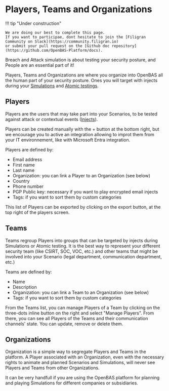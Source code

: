 # Players, Teams and Organizations
!!! tip "Under construction"

    We are doing our best to complete this page. 
    If you want to participae, dont hesitate to join the [Filigran Community on Slack](https://community.filigran.io) 
    or submit your pull request on the [Github doc repository](https://github.com/OpenBAS-Platform/docs).


Breach and Attack simulation is about testing your security posture, and People are an essential part of it!

Players, Teams and Organizations are where you organize  into OpenBAS all the human part of your security posture. Ones you will target with injects during your [Simulations](simulation.md) and [Atomic testings](atomic.md).

## Players

Players are the users that may take part into your Scenarios, to be tested against attack or contextual events ([Injects](injects.md)).

Players can be created manually with the + button at the bottom right, but we encourage you to active an integration allowing to improt them from your IT environnement, like with Microsoft Entra integration.

Players are defined by:
- Email address
- First name
- Last name
- Organization: you can link a Player to an Organization (see below)
- Country
- Phone number
- PGP Public key: necessary if you want to play encrypted email injects
- Tags: if you want to sort them by custom categories

This list of Players can be exported by clicking on the export button, at the top right of the players screen.

<!-- no screenshot here expect if all Players are fake people -->

## Teams

Teams regroup Players into groups that can be targeted by injects during Simulations or Atomic testing. It is the best way to represent your different security team (like CSIRT, SOC, VOC, etc.) and other teams that might be involved into your Scenario (legal department, communication department, etc.)

Teams are defined by:
- Name
- Description
- Organization: you can link a Team to an Organization (see below)
- Tags: if you want to sort them by custom categories

From the Teams list, you can manage Players of a Team by clicking on the three-dots inline button on the right and select "Manage Players". From there, you can see all Players of the Teams and their communication channels' state. You can update, remove or delete them.

<!-- screenshot of the Teams list  with a Manage Players drawer opened -->

## Organizations

Organization is a simple way to segregate Players and Teams in the platform. A Player associated with an Organization, even with the necessary rights to animate and planned Scenarios and Simulations, will never see Players and Teams from other Organizations.

It can be very handfull if you are using the OpenBAS platform for planning and playing Simulations for different companies or subsidiaries.

